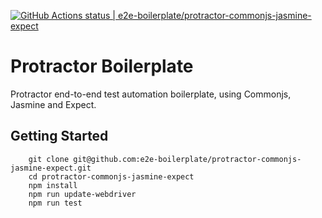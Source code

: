 [![GitHub Actions status | e2e-boilerplate/protractor-commonjs-jasmine-expect](https://github.com/e2e-boilerplate/protractor-commonjs-jasmine-expect/workflows/protractor-commonjs-jasmine-expect/badge.svg)](https://github.com/e2e-boilerplate/protractor-commonjs-jasmine-expect/actions?workflow=protractor-commonjs-jasmine-expect)

# Protractor Boilerplate

Protractor end-to-end test automation boilerplate, using Commonjs, Jasmine and Expect.

## Getting Started

    	git clone git@github.com:e2e-boilerplate/protractor-commonjs-jasmine-expect.git
    	cd protractor-commonjs-jasmine-expect
    	npm install
    	npm run update-webdriver
    	npm run test
